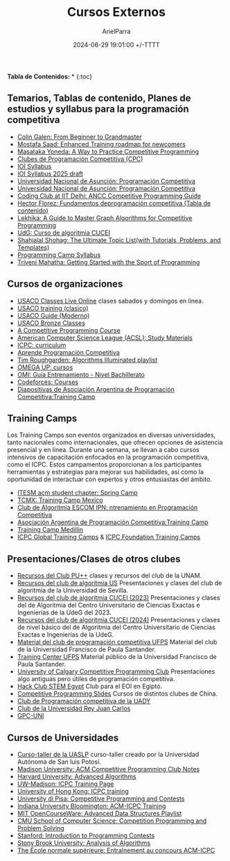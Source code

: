 ﻿---
title: Cursos Externos
description: Presentaciones, videos con temas en orden acerca de la Programación competitiva
date: 2024-06-29 19:01:00 +/-TTTT
categories: [Recursos]
author: ArielParra 
tags: [cursos,clases]  
pin: true
mermaid: false
image: /assets/img/posts/USACO.png
---

__Tabla de Contenidos:__
* 
{:toc} 

## Temarios, Tablas de contenido, Planes de estudios y syllabus para la programación competitiva

- [Colin Galen: From Beginner to Grandmaster](https://www.youtube.com/watch?v=bSdp2WeyuJY)
- [Mostafa Saad: Enhanced Training roadmap for newcomers](https://codeforces.com/blog/entry/97858)
- [Masataka Yoneda: A Way to Practice Competitive Programming](https://drive.google.com/file/d/1T-HqQgiB8HlIntpG3tgk2eHDhz5gImK9/view)
- [Clubes de Programación Competitiva (CPC)](https://drive.google.com/drive/folders/1uH9U53T9ljT-ahlQNgeK83GcH9PzJSND)
- [IOI Syllabus](https://ioinformatics.org/page/syllabus/12)
- [IOI Syllabus 2025 draft](https://algo.sk/ioi-syllabus/ioi-syllabus-2025-draft.pdf)
- [Universidad Nacional de Asunción: Programación Competitiva](https://www.pol.una.py/wp-content/uploads/Electiva-I-Programacion-Competitiva-LCIK.pdf)
- [Universidad Nacional de Asunción: Programación Competitiva](https://www.pol.una.py/wp-content/uploads/2020/10/Electiva-2-Programacion-Competitiva.pdf)
- [Coding Club at IIT Delhi: ANCC Competitive Programming Guide](https://ancc-iitd.github.io/competitive-programming-resources/)
- [Hector Florez: Fundamentos deprogramación competitiva (Tabla de contenido)](https://www.ecoeediciones.com/wp-content/uploads/2024/08/9789585082861_contenido.pdf)
- [Lekhika: A Guide to Master Graph Algorithms for Competitive Programming ](https://www.naukri.com/code360/library/a-guide-to-master-graph-algorithms-for-competitive-programming)
- [UdG: Curso de algoritmia CUCEI](https://dcc.cucei.udg.mx/sites/default/files/i5884_algoritmia_1.pdf)
- [Shahjalal Shohag: The Ultimate Topic List(with Tutorials, Problems, and Templates)](https://blog.shahjalalshohag.com/topic-list/)
- [Programming Camp Syllabus](https://docs.google.com/document/d/1_dc3Ifg7Gg1LxhiqMMmE9UbTsXpdRiYh4pKILYG2eA4/edit?tab=t.0)
- [Triveni Mahatha: Getting Started with the Sport of Programming](https://sportprogramming.blogspot.com/2014/07/getting-started-with-sport-of.html)

## Cursos de organizaciones

- [USACO Classes Live Online](https://joincpi.org/classes) clases sabados y domingos en linea.
- [USACO training (clasico)](https://usaco.training/)
- [USACO Guide (Moderno)](https://usaco.guide/)
- [USACO Bronze Classes](https://joincpi.org/video-classes)
- [A Competitive Programming Course ](https://algo.is/t-414-aflv-competitive-programming-course-2016)
- [American Computer Science League (ACSL): Study Materials](https://www.acsl.org/get-started/study-materials) 
- [ICPC: curriculum](https://u.icpc.global/curriculum/)
- [Aprende Programación Competitiva](https://aprende.olimpiada-informatica.org/)
- [Tim Roughgarden: Algorithms Illuminated playlist](https://www.youtube.com/playlist?list=PLEGCF-WLh2RLHqXx6-GZr_w7LgqKDXxN_)
- [OMEGA UP: cursos](https://omegaup.com/course/) 
- [OMI: Guía Entrenamiento - Nivel Bachillerato](https://www.olimpiadadeinformatica.org.mx/omi/omi/Material/Preparacion_OMI_DF_EdoMex_Bach.aspx)
- [Codeforces: Courses](https://codeforces.com/edu/courses)
- [Diapositivas de Asociación Argentina de Programación Competitiva:Training Camp](https://www.pc-arg.com/tc-arg/previous_editions)


## Training Camps

Los Training Camps son eventos organizados en diversas universidades, tanto nacionales como internacionales, que ofrecen opciones de asistencia presencial y en línea. Durante una semana, se llevan a cabo cursos intensivos de capacitación enfocados en la programación competitiva, como el ICPC. Estos campamentos proporcionan a los participantes herramientas y estrategias para mejorar sus habilidades, así como la oportunidad de interactuar con expertos y otros entusiastas del ámbito.

- [ITESM acm student chapter: Spring Camp](https://acmmty.com/Trainings/)
- [TCMX: Training Camp Mexico](https://tcmx.icpcmexico.org/)
- [Club de Algoritmia ESCOM IPN: ntrenamiento en Programación Competitiva](https://algoritmiaescom.eakdemy.com/)
- [Asociación Argentina de Programación Competitiva:Training Camp](https://www.pc-arg.com/tc-arg/)
- [Training Camp Medillin](https://www.tcmedellin.com/)
- [ICPC Global Training Camps](https://icpc.global/regionals/finder/ICPC-Camp) & [ICPC Foundation Training Camps](https://u.icpc.global/camps/)

## Presentaciones/Clases de otros clubes

- [Recursos del Club PU++](https://drive.google.com/drive/folders/102ieishfTjxw0nq-Q0vs3E3AITbA5oYZ) clases y recursos del club de la UNAM.
- [Recursos del club de algoritmia US](https://drive.google.com/drive/folders/1HRhaTf-Dtha1T21ZTzjj7y-6WswkB9OP) Presentaciones y clases del club de algoritmia de la Universidad de Sevilla.
- [Recursos del club de algoritmia CUCEI (2023)](https://drive.google.com/drive/folders/19O2Cykuk5HtxvbHT1Ixf1uOR8H3QdS0_) Presentaciones y clases del de Algoritmia del Centro Universitario de Ciencias Exactas e Ingenierías de la UdeG del 2023.
- [Recursos del club de algoritmia CUCEI (2024)](https://drive.google.com/drive/folders/1iV_VFbMpodIqZWTOoqZYBhbsbimjyFtg) Presentaciones y clases de nivel básico del de Algoritmia del Centro Universitario de Ciencias Exactas e Ingenierías de la UdeG.
- [Material del club de programación competitiva UFPS](https://programacioncompetitivaufps.github.io/) Material del club de la Universidad Francisco de Paula Santander.
- [Training Center UFPS](https://trainingcenter.cloud.ufps.edu.co/material-publico) Material público de la Universidad Francisco de Paula Santander.
- [University of Calgary Competitive Programming Club](https://cpc.cpsc.ucalgary.ca/presentations/weekly-meetings/) Presentaciones algo antiguas pero útiles de programación competitiva.
- [Hack Club STEM Egypt](https://stemegypt.hackclub.com/cp) Club para el EOI en Egipto.
- [Competitive Programming Slides](https://github.com/sam571128/CP-Slides) Cursos de distintos clubes de China.
- [Club de Programación competitiva de la UADY](https://sites.google.com/view/cpcfmat-uady/entrenamientos/iniciaci%C3%B3n)
- [Club de la Universidad Rey Juan Carlos](https://github.com/isaaclo97/programacion-competitiva/tree/main/Cursos)
- [GPC-UNI](https://peon-pasado.github.io/competitive-programming-classes/web/index.html)

## Cursos de Universidades

- [Curso-taller de la UASLP](https://icpcsanluis.github.io/curso/) curso-taller creado por la Universidad Autónoma de San luis Potosí.
- [Madison University: ACM Competitive Programming Club Notes](https://w3.cs.jmu.edu/mayfiecs/cs280/)
- [Harvard University: Advanced Algorithms](https://www.youtube.com/playlist?list=PL2SOU6wwxB0uP4rJgf5ayhHWgw7akUWSf)
- [UW-Madison: ICPC Training Page](https://pages.cs.wisc.edu/~dieter/ICPC/23-24/)
- [University of Hong Kong: ICPC training](https://i.cs.hku.hk/~provinci/training.html)
- [University di Pisa: Competitive Programming and Contests](https://pages.di.unipi.it/rossano/competitive/)
- [Indiana University Bloomington: ACM-ICPC Training](https://cgi.luddy.indiana.edu/~ehaghver/TEACHING/Y390-s13/)
- [MIT OpenCourseWare: Advanced Data Structures Playlist](https://www.youtube.com/playlist?list=PLUl4u3cNGP61hsJNdULdudlRL493b-XZf)
- [CMU School of Computer Science: Competition Programming and Problem Solving](https://contest.cs.cmu.edu/295/s24/)
- [Stanford: Introduction to Programming Contests ](https://web.stanford.edu/class/cs97si/)
- [Stony Brook University: Analysis of Algorithms](https://www3.cs.stonybrook.edu/~skiena/373/videos/)
- [The École normale supérieure: Entraînement au concours ACM-ICPC](https://pierre.senellart.com/enseignement/2012-2013/acm_icpc/)
